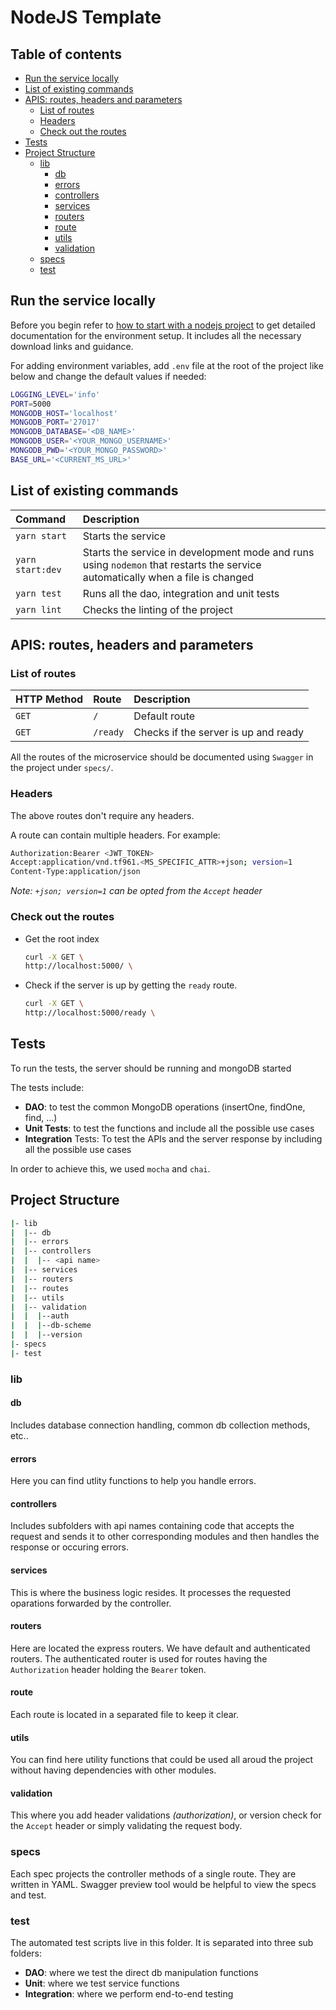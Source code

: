 # NodeJS Template

## Table of contents

- [Run the service locally](#run-the-service-locally)
- [List of existing commands](#list-of-existing-commands)
- [APIS: routes, headers and parameters](#apis-routes-headers-and-parameters)
  - [List of routes](#list-of-routes)
  - [Headers](#headers)
  - [Check out the routes](#check-out-the-routes)
- [Tests](#tests)
- [Project Structure](#project-structure)
  - [lib](#lib)
    - [db](#db)
    - [errors](#errors)
    - [controllers](#controllers)
    - [services](#services)
    - [routers](#routers)
    - [route](#route)
    - [utils](#utils)
    - [validation](#validation)
  - [specs](#specs)
  - [test](#test)

## Run the service locally

Before you begin refer to [how to start with a nodejs project]() to get detailed documentation for the environment setup. It includes all the necessary download links and guidance.

For adding environment variables, add `.env` file at the root of the project like below and change the default values if needed:

```bash
LOGGING_LEVEL='info'
PORT=5000
MONGODB_HOST='localhost'
MONGODB_PORT='27017'
MONGODB_DATABASE='<DB_NAME>'
MONGODB_USER='<YOUR_MONGO_USERNAME>'
MONGODB_PWD='<YOUR_MONGO_PASSWORD>'
BASE_URL='<CURRENT_MS_URL>'
```

## List of existing commands

|Command          |Description                                 |
|:----------------|:-------------------------------------------|
|`yarn start`     |Starts the service                          |
|`yarn start:dev` |Starts the service in development mode and runs using `nodemon` that restarts the service automatically when a file is changed |
|`yarn test`      |Runs all the dao, integration and unit tests|
|`yarn lint`      |Checks the linting of the project           |

## APIS: routes, headers and parameters

### List of routes

|HTTP Method|Route      |Description                               |
|:----------|:----------|:---------------------------------------- |
|`GET`      |`/`        |Default route                             |
|`GET`      |`/ready`   |Checks if the server is up and ready      |

All the routes of the microservice should be documented using `Swagger` in the project under `specs/`.

### Headers

The above routes don't require any headers.

A route can contain multiple headers. For example:

```bash
Authorization:Bearer <JWT_TOKEN>
Accept:application/vnd.tf961.<MS_SPECIFIC_ATTR>+json; version=1
Content-Type:application/json
```

_Note: `+json; version=1` can be opted from the `Accept` header_

### Check out the routes

- Get the root index

  ```bash
  curl -X GET \
  http://localhost:5000/ \
  ```

- Check if the server is up by getting the `ready` route.

  ```bash
  curl -X GET \
  http://localhost:5000/ready \
  ```

## Tests

To run the tests, the server should be running and mongoDB started

The tests include:

- **DAO**: to test the common MongoDB operations (insertOne, findOne, find, ...)  
- **Unit Tests**: to test the functions and include all the possible use cases
- **Integration** Tests: To test the APIs and the server response by including all the possible use cases

In order to achieve this, we used `mocha` and `chai`.

## Project Structure

```bash
|- lib
|  |-- db
|  |-- errors
|  |-- controllers
|  |  |-- <api name>
|  |-- services
|  |-- routers
|  |-- routes
|  |-- utils
|  |-- validation
|  |  |--auth
|  |  |--db-scheme
|  |  |--version
|- specs
|- test
```

### lib

#### db

Includes database connection handling, common db collection methods, etc..

#### errors

Here you can find utlity functions to help you handle errors.

#### controllers

Includes subfolders with api names containing code that accepts the request and sends it to other corresponding modules and then handles the response or occuring errors.

#### services

This is where the business logic resides. It processes the requested oparations forwarded by the controller.

#### routers

Here are located the express routers. We have default and authenticated routers. The authenticated router is used for routes having the `Authorization` header holding the `Bearer` token.

#### route

Each route is located in a separated file to keep it clear.

#### utils

You can find here utility functions that could be used all aroud the project without having dependencies with other modules.

#### validation

This where you add header validations _(authorization)_, or version check for the `Accept` header or simply validating the request body.

### specs

Each spec projects the controller methods of a single route. They are written in YAML. Swagger preview tool would be helpful to view the specs and test.

### test

The automated test scripts live in this folder. It is separated into three sub folders:

- **DAO**: where we test the direct db manipulation functions
- **Unit**: where we test service functions
- **Integration**: where we perform end-to-end testing
